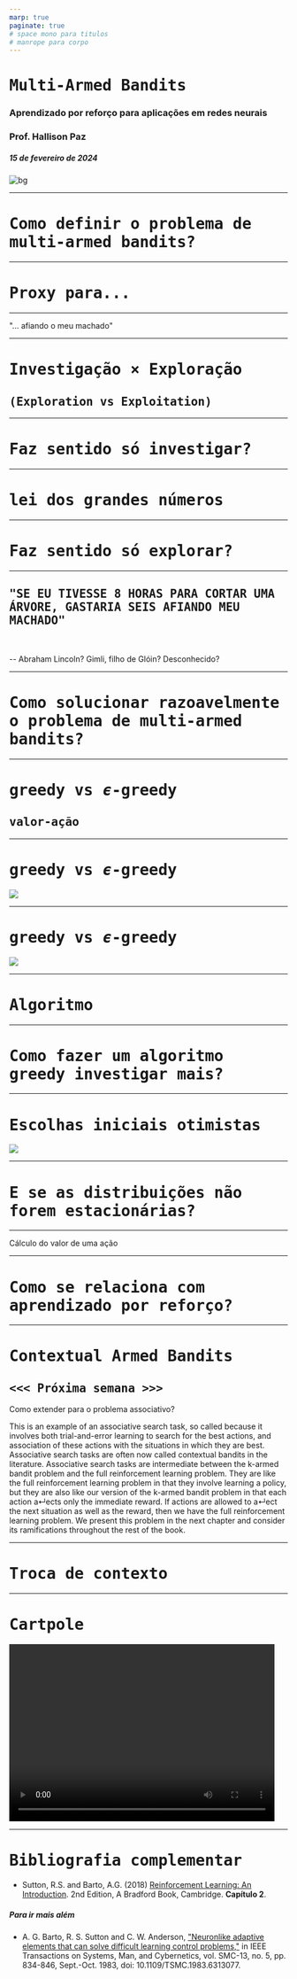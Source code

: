 ```yaml
---
marp: true
paginate: true
# space mono para titulos
# manrope para corpo 
---
```


<style>
    section {
        font-family: "Manrope", Arial;
    }
    h1, h2 {
        font-family: "Space Mono", monospace;
    }
</style>


<!-- _class: invert -->
<!-- _paginate: false -->

# Multi-Armed Bandits

### Aprendizado por reforço para aplicações em redes neurais

### Prof. Hallison Paz

##### 15 de fevereiro de 2024

![bg](styles/bg_inteli_04.jpeg)

---


# Como definir o problema de multi-armed bandits?

---

# Proxy para...

---


"... afiando o meu machado"

---


# Investigação $\times$ Exploração
## (Exploration vs Exploitation)

---

# Faz sentido só investigar?

---

# lei dos grandes números

---

# Faz sentido só explorar?

---

## "SE EU TIVESSE 8 HORAS PARA CORTAR UMA ÁRVORE, GASTARIA SEIS AFIANDO MEU MACHADO"

<br/>

-- Abraham Lincoln? Gimli, filho de Glóin? Desconhecido?

---

# Como solucionar razoavelmente o problema de multi-armed bandits?

---

# greedy vs $\epsilon$-greedy

## valor-ação

---

# greedy vs $\epsilon$-greedy

![](img/s2_greedy_epsilon_comparison.png)

----

# greedy vs $\epsilon$-greedy

![](img/s2_actions_steps.png)

---

# Algoritmo



---

# Como fazer um algoritmo greedy investigar mais?

---

# Escolhas iniciais otimistas


![](img/s2_optimistic_init.png)


---

# E se as distribuições não forem estacionárias?

---

Cálculo do valor de uma ação

---

# Como se relaciona com aprendizado por reforço?

---

# Contextual Armed Bandits
## <<< Próxima semana >>>

Como extender para o problema associativo?

This is an example of an associative search task, so called because it involves both
trial-and-error learning to search for the best actions, and association of these actions
with the situations in which they are best. Associative search tasks are often now called
contextual bandits in the literature. Associative search tasks are intermediate between
the k-armed bandit problem and the full reinforcement learning problem. They are like
the full reinforcement learning problem in that they involve learning a policy, but they
are also like our version of the k-armed bandit problem in that each action a↵ects only
the immediate reward. If actions are allowed to a↵ect the next situation as well as the
reward, then we have the full reinforcement learning problem. We present this problem
in the next chapter and consider its ramifications throughout the rest of the book.

---

# Troca de contexto

---

# Cartpole

<video width="480" height="320" controls>
  <source src="video/cartpole.mp4" type="video/mp4">
</video>

<!-- _footer: Cartpole no [OpenAI Gym](https://www.gymlibrary.dev/environments/classic_control/cart_pole/) -->


---

<!-- _class: invert -->
<!-- _backgroundColor: #2d253f-->
<!-- _paginate: false -->

# Bibliografia complementar

- Sutton, R.S. and Barto, A.G. (2018) [Reinforcement Learning: An Introduction](http://incompleteideas.net/book/the-book-2nd.html). 2nd Edition, A Bradford Book, Cambridge. **Capítulo 2**.

##### Para ir mais além

- A. G. Barto, R. S. Sutton and C. W. Anderson, ["Neuronlike adaptive elements that can solve difficult learning control problems,"](http://incompleteideas.net/papers/barto-sutton-anderson-83.pdf) in IEEE Transactions on Systems, Man, and Cybernetics, vol. SMC-13, no. 5, pp. 834-846, Sept.-Oct. 1983, doi: 10.1109/TSMC.1983.6313077.